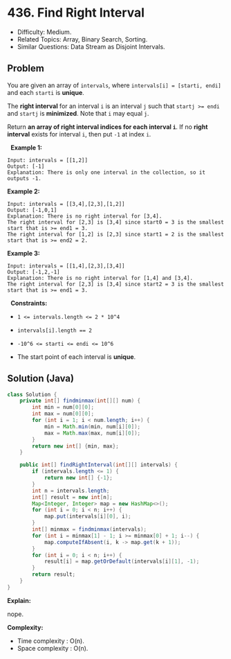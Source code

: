# 436. Find Right Interval

- Difficulty: Medium.
- Related Topics: Array, Binary Search, Sorting.
- Similar Questions: Data Stream as Disjoint Intervals.

## Problem

You are given an array of ```intervals```, where ```intervals[i] = [starti, endi]``` and each ```starti``` is **unique**.

The **right interval** for an interval ```i``` is an interval ```j``` such that ```startj >= endi``` and ```startj``` is **minimized**. Note that ```i``` may equal ```j```.

Return **an array of **right interval** indices for each interval ```i```**. If no **right interval** exists for interval ```i```, then put ```-1``` at index ```i```.

 
**Example 1:**

```
Input: intervals = [[1,2]]
Output: [-1]
Explanation: There is only one interval in the collection, so it outputs -1.
```

**Example 2:**

```
Input: intervals = [[3,4],[2,3],[1,2]]
Output: [-1,0,1]
Explanation: There is no right interval for [3,4].
The right interval for [2,3] is [3,4] since start0 = 3 is the smallest start that is >= end1 = 3.
The right interval for [1,2] is [2,3] since start1 = 2 is the smallest start that is >= end2 = 2.
```

**Example 3:**

```
Input: intervals = [[1,4],[2,3],[3,4]]
Output: [-1,2,-1]
Explanation: There is no right interval for [1,4] and [3,4].
The right interval for [2,3] is [3,4] since start2 = 3 is the smallest start that is >= end1 = 3.
```

 
**Constraints:**


	
- ```1 <= intervals.length <= 2 * 10^4```
	
- ```intervals[i].length == 2```
	
- ```-10^6 <= starti <= endi <= 10^6```
	
- The start point of each interval is **unique**.



## Solution (Java)

```java
class Solution {
    private int[] findminmax(int[][] num) {
        int min = num[0][0];
        int max = num[0][0];
        for (int i = 1; i < num.length; i++) {
            min = Math.min(min, num[i][0]);
            max = Math.max(max, num[i][0]);
        }
        return new int[] {min, max};
    }

    public int[] findRightInterval(int[][] intervals) {
        if (intervals.length <= 1) {
            return new int[] {-1};
        }
        int n = intervals.length;
        int[] result = new int[n];
        Map<Integer, Integer> map = new HashMap<>();
        for (int i = 0; i < n; i++) {
            map.put(intervals[i][0], i);
        }
        int[] minmax = findminmax(intervals);
        for (int i = minmax[1] - 1; i >= minmax[0] + 1; i--) {
            map.computeIfAbsent(i, k -> map.get(k + 1));
        }
        for (int i = 0; i < n; i++) {
            result[i] = map.getOrDefault(intervals[i][1], -1);
        }
        return result;
    }
}
```

**Explain:**

nope.

**Complexity:**

* Time complexity : O(n).
* Space complexity : O(n).
